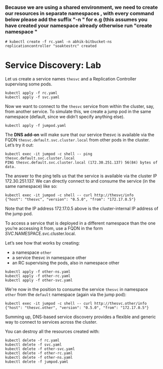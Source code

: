 
### Because we are using a shared environment, we need to create our resources in separate namespaces , with every command below please add the suffix "-n <yourname-bitbucket-ns>" for e.g (this assumes you have created your namespace already otherwise  run "create namespace <yourname-bitbucket-ns>"
```
# kubectl create -f rc.yaml -n abhik-bitbucket-ns
replicationcontroller "soaktestrc" created
```
# Service Discovery: Lab

Let us create a service names `thesvc` and a Replication Controller supervisng some pods.

```
kubectl apply -f rc.yaml
kubectl apply -f svc.yaml
```

Now we want to connect to the `thesvc` service from within the cluster, say, from another service. To simulate this, we create a jump pod in the same namespace (default, since we didn’t specify anything else).

```
kubectl apply -f jumpod.yaml
```
The **DNS add-on** will make sure that our service thesvc is available via the FQDN `thesvc.default.svc.cluster.local` from other pods in the cluster. Let’s try it out:

```
kubectl exec -it jumpod -c shell -- ping thesvc.default.svc.cluster.local
PING thesvc.default.svc.cluster.local (172.30.251.137) 56(84) bytes of data.
```
The answer to the ping tells us that the service is available via the cluster IP 172.30.251.137. We can directly connect to and consume the service (in the same namespace) like so:
```
kubectl exec -it jumpod -c shell -- curl http://thesvc/info
{"host": "thesvc", "version": "0.5.0", "from": "172.17.0.5"}
```
Note that the IP address 172.17.0.5 above is the cluster-internal IP address of the jump pod.

To access a service that is deployed in a different namespace than the one you’re accessing it from, use a FQDN in the form $SVC.$NAMESPACE.svc.cluster.local.

Let’s see how that works by creating:

* a namespace `other`
* a service thesvc in namespace other
* an RC supervising the pods, also in namespace other

```
kubectl apply -f other-ns.yaml
kubectl apply -f other-rc.yaml
kubectl apply -f other-svc.yaml
```
We're now in the position to consume the service `thesvc` in namespace `other` from the `default` namespace (again via the jump pod):

```
kubectl exec -it jumpod -c shell -- curl http://thesvc.other/info
{"host": "thesvc.other", "version": "0.5.0", "from": "172.17.0.5"}
```
Summing up, DNS-based service discovery provides a flexible and generic way to connect to services across the cluster.

You can destroy all the resources created with:

```
kubectl delete -f rc.yaml
kubectl delete -f svc.yaml
kubectl delete -f other-svc.yaml
kubectl delete -f other-rc.yaml
kubectl delete -f other-ns.yaml
kubectl delete -f jumpod.yaml
```

